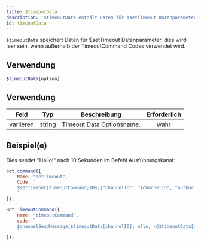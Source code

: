 ```yaml
---
title: $timeoutData
description: '$timeoutData enthält Daten für $setTimeout Datenparameter, dies wird leer sein, wenn außerhalb der TimeoutCommand Codes verwendet wird.'
id: timeoutData
---
```


`$timeoutData` speichert Daten für $setTimeout Datenparameter, dies wird leer sein, wenn außerhalb der TimeoutCommand Codes verwendet wird.

## Verwendung

```php
$timeoutData[option]
```

## Verwendung

| Feld      | Typ    | Beschreibung              | Erforderlich |
| --------- | ------ | ------------------------- |:------------:|
| variieren | string | Timeout Data Optionsname. |     wahr     |

## Beispiel(e)

Dies sendet "Hallo!" nach 10 Sekunden im Befehl Ausführungskanal:

```javascript
bot.command({
    Name: "setTimeout",
    Code: `
    $setTimeout[timeoutCommand;10s;{"channelID": "$channelID", "authorID": "$authorID"};false]
    `
});

Bot. imeoutCommand({
    name: "timeoutCommand",
    code: `
    $channelSendMessage[$timeoutData[channelID]; ello, <@$timeoutData[authorID]>!]
    `
});
```